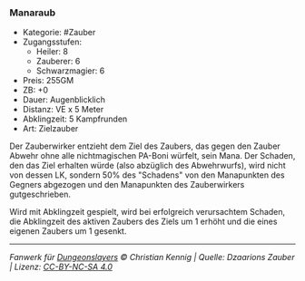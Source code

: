 ### Manaraub

- Kategorie: #Zauber
- Zugangsstufen:
  - Heiler: 8
  - Zauberer: 6
  - Schwarzmagier: 6
- Preis: 255GM
- ZB: +0
- Dauer: Augenblicklich
- Distanz: VE x 5 Meter
- Abklingzeit: 5 Kampfrunden
- Art: Zielzauber



Der Zauberwirker entzieht dem Ziel des Zaubers, das gegen den Zauber Abwehr ohne alle nichtmagischen PA-Boni würfelt, sein Mana. Der Schaden, den das Ziel erhalten würde (also abzüglich des Abwehrwurfs), wird nicht von dessen LK, sondern 50% des "Schadens" von den Manapunkten des Gegners abgezogen und den Manapunkten des Zauberwirkers gutgeschrieben.

Wird mit Abklingzeit gespielt, wird bei erfolgreich verursachtem Schaden, die Abklingzeit des aktiven Zaubers des Ziels um 1 erhöht und die eines eigenen Zaubers um 1 gesenkt.

---

_Fanwerk für [Dungeonslayers](https://www.dungeonslayers.net/) © Christian Kennig | Quelle: Dzaarions Zauber | Lizenz: [CC-BY-NC-SA 4.0](https://creativecommons.org/licenses/by-nc-sa/4.0/deed.de)_
